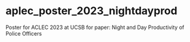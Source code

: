 # aplec_poster_2023_nightdayprod
Poster for ACLEC 2023 at UCSB for paper: Night and Day Productivity of Police Officers
